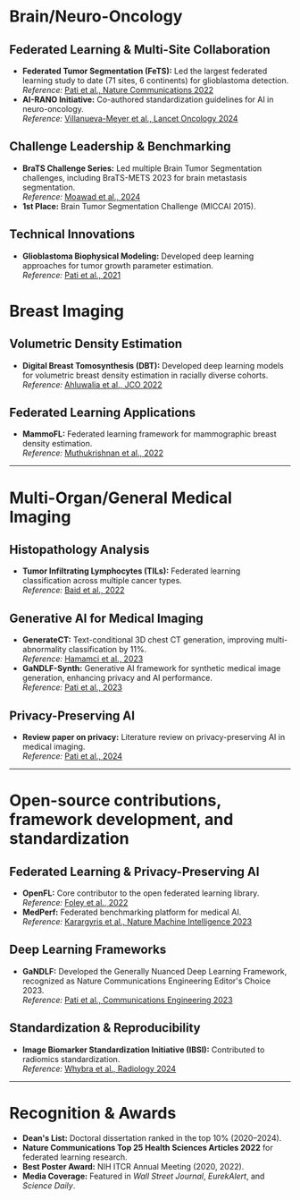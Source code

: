 # Brain/Neuro-Oncology

## Federated Learning & Multi-Site Collaboration
- **Federated Tumor Segmentation (FeTS):** Led the largest federated learning study to date (71 sites, 6 continents) for glioblastoma detection.  
  *Reference:* [Pati et al., Nature Communications 2022](https://doi.org/10.1038/s41467-022-30806-0)
- **AI-RANO Initiative:** Co-authored standardization guidelines for AI in neuro-oncology.  
  *Reference:* [Villanueva-Meyer et al., Lancet Oncology 2024](https://doi.org/10.1016/S1470-2045(24)00316-4)

## Challenge Leadership & Benchmarking
- **BraTS Challenge Series:** Led multiple Brain Tumor Segmentation challenges, including BraTS-METS 2023 for brain metastasis segmentation.  
  *Reference:* [Moawad et al., 2024](https://doi.org/10.48550/arXiv.2306.00838)
- **1st Place:** Brain Tumor Segmentation Challenge (MICCAI 2015).

## Technical Innovations
- **Glioblastoma Biophysical Modeling:** Developed deep learning approaches for tumor growth parameter estimation.  
  *Reference:* [Pati et al., 2021](https://doi.org/10.1016/j.neuroimage.2021.118045)

# Breast Imaging

## Volumetric Density Estimation
- **Digital Breast Tomosynthesis (DBT):** Developed deep learning models for volumetric breast density estimation in racially diverse cohorts.  
  *Reference:* [Ahluwalia et al., JCO 2022](https://doi.org/10.1200/JCO.2022.40.16_suppl.e13538)

## Federated Learning Applications
- **MammoFL:** Federated learning framework for mammographic breast density estimation.  
  *Reference:* [Muthukrishnan et al., 2022](https://doi.org/10.48550/arXiv.2206.05575)

---

# Multi-Organ/General Medical Imaging

## Histopathology Analysis
- **Tumor Infiltrating Lymphocytes (TILs):** Federated learning classification across multiple cancer types.  
  *Reference:* [Baid et al., 2022](https://doi.org/10.48550/arXiv.2203.16622)

## Generative AI for Medical Imaging
- **GenerateCT:** Text-conditional 3D chest CT generation, improving multi-abnormality classification by 11%.  
  *Reference:* [Hamamci et al., 2023](https://doi.org/10.1007/978-3-031-72986-7_8)
- **GaNDLF-Synth:** Generative AI framework for synthetic medical image generation, enhancing privacy and AI performance.  
  *Reference:* [Pati et al., 2023](https://doi.org/10.48550/arXiv.2410.00173)

## Privacy-Preserving AI
- **Review paper on privacy:** Literature review on privacy-preserving AI in medical imaging.  
  *Reference:* [Pati et al., 2024](https://doi.org/10.1016/j.patter.2024.100974)

---

# Open-source contributions, framework development, and standardization

## Federated Learning & Privacy-Preserving AI
- **OpenFL:** Core contributor to the open federated learning library.  
  *Reference:* [Foley et al., 2022](https://doi.org/10.1088/1361-6560/ac4c7e)
- **MedPerf:** Federated benchmarking platform for medical AI.  
  *Reference:* [Karargyris et al., Nature Machine Intelligence 2023](https://doi.org/10.1038/s42256-023-00600-7)

## Deep Learning Frameworks
- **GaNDLF:** Developed the Generally Nuanced Deep Learning Framework, recognized as Nature Communications Engineering Editor's Choice 2023.  
  *Reference:* [Pati et al., Communications Engineering 2023](https://doi.org/10.1038/s44172-023-00151-7)

## Standardization & Reproducibility
- **Image Biomarker Standardization Initiative (IBSI):** Contributed to radiomics standardization.  
  *Reference:* [Whybra et al., Radiology 2024](https://doi.org/10.1148/radiol.2020191145)

---

# Recognition & Awards
- **Dean's List:** Doctoral dissertation ranked in the top 10% (2020–2024).  
- **Nature Communications Top 25 Health Sciences Articles 2022** for federated learning research.  
- **Best Poster Award:** NIH ITCR Annual Meeting (2020, 2022).  
- **Media Coverage:** Featured in *Wall Street Journal*, *EurekAlert*, and *Science Daily*.